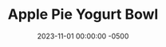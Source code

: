 ---
layout: post
title:  "Apple Pie Yogurt Bowl"
date:   2023-11-01 00:00:00 -0500
categories:
- Recipes
- Breakfast
permalink: /recipes/yogurt-apple
image: /assets/Food/Breakfast/Yogurt/yogurt-apple.jpg
ing: yogurtapple-ing
facts: yogurtapple-facts
Prep: 5
Rest: 
Cook: 10
Source1: 
Source2: 
tags: 
- protein
- casein
- whey
- yogurt
- chia
- gluten free
- fruit
- nut
- chopped
- air fry
Description: Here I've made 4 different variations of yogurt bowls that you can easily prep the night before for an easy breakfast. We have PB&J, Apple Pie, Chocolate, and Peanut Butter Banana for you to enjoy
Instructions: 
- In a small bowl or airtight container, mix together the base ingredients (yogurt, milk, applesauce, whey, peanut butter, cinnamon, and optional sweetener). Choose a flavor below, and mix in. Top with your fruit and chopped nuts (if you didn't use peanut butter)<br><br>

- Apple Pie - to soften the apple, air fry the slices for 10 minutes at 300F before topping the yogurt. Mix in your spices, and top with the sliced apple.  I decided to top with chopped pistachios here instead of mixing in nut butter<br><br>

- For the other flavors and their nutrition facts, check out the links below<br>
- <a href="yogurt-pbj">Peanut Butter and Jelly Yogurt Bowl</a><br>
- <a href="yogurt-banana">Peanut Butter Banana Yogurt Bowl</a><br>
- <a href="yogurt-choc">Chocolate Almond Yogurt Bowl</a><br>
---